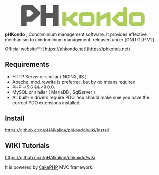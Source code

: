 <p align="center">
  <a href="https://phkondo.net/" target="_blank" >
    <img alt="pHKondo" src="https://raw.githubusercontent.com/pHAlkaline/phkondo/master/app/View/Themed/Phkondo/webroot/img/logo_phkondo_flat.svg" width="400" />
  </a>
</p>



**pHKondo** , Condominium management software. 
It provides effective mechanism to condominium management, released under [GNU GLP V2]

Official website**: [https://phkondo.net](https://phkondo.net)


## Requirements
  * HTTP Server or similar ( NGINX, IIS ).
  * Apache. mod_rewrite is preferred, but by no means required
  * PHP =>5.6 && <8.0.0.
  * MySQL or similar ( MariaDB , SqlServer )
  * All built-in drivers require PDO. You should make sure you have the correct PDO extensions installed.


## Install
https://github.com/pHAlkaline/phkondo/wiki/Install

## WIKI Tutorials
https://github.com/pHAlkaline/phkondo/wiki


It is powered by [CakePHP](http://cakephp.org) MVC framework.

